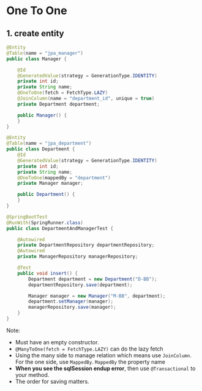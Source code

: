 # One To One

## 1. create entity

```java
@Entity
@Table(name = "jpa_manager")
public class Manager {

    @Id
    @GeneratedValue(strategy = GenerationType.IDENTITY)
    private int id;
    private String name;
    @OneToOne(fetch = FetchType.LAZY)
    @JoinColumn(name = "department_id", unique = true)
    private Department department;

    public Manager() {
    }
}
```

```java
@Entity
@Table(name = "jpa_department")
public class Department {
    @Id
    @GeneratedValue(strategy = GenerationType.IDENTITY)
    private int id;
    private String name;
    @OneToOne(mappedBy = "department")
    private Manager manager;

    public Department() {
    }
}
```

```java
@SpringBootTest
@RunWith(SpringRunner.class)
public class DepartmentAndManagerTest {

    @Autowired
    private DepartmentRepository departmentRepository;
    @Autowired
    private ManagerRepository managerRepository;

    @Test
    public void insert() {
        Department department = new Department("D-BB");
        departmentRepository.save(department);

        Manager manager = new Manager("M-BB", department);
        department.setManager(manager);
        managerRepository.save(manager);
    }
}
```

Note:

-   Must have an empty constructor.
-   `@ManyToOne(fetch = FetchType.LAZY)` can do the lazy fetch
-   Using the many side to manage relation which means use `JoinColumn`. For the one side, use `MappedBy`. `MappedBy` the property name
-   **When you see the sqlSession endup error**, then use `@Transactional` to your method.
-   The order for saving matters.